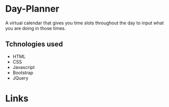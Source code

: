 # Day-Planner
A virtual calendar that gives you time slots throughout the day to input what you are doing in those times.

## Tchnologies used
- HTML
- CSS
- Javascript
- Bootstrap
- JQuery

# Links

